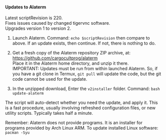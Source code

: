 #### Updates to Alaterm

Latest scriptRevision is 220.<br>
Fixes issues caused by changed tigervnc software.<br>
Upgrades version 1 to version 2.

1. Launch Alaterm. Command: `echo $scriptRevision` then compare to above.
If an update exists, then continue. If not, there is nothing to do.

2. Get a fresh copy of the Alaterm repository ZIP archive, at:</br>
https://github.com/cargocultprog/alaterm<br>
Place it in the Alaterm home directory, and unzip it there.<br>
IMPORTANT: Updates must be run from within launched Alaterm.
So, if you have a git clone in Termux, `git pull` will update the code,
but the git code cannot be used for the update.

3. In the unzipped download, Enter the `v2installer` folder.
Command: `bash update-alaterm`

The script will auto-detect whether you need the update, and apply it.
This is a fast procedure, usually involving refreshed configuration files,
or new utility scripts. Typically takes half a minute.

Remember: Alaterm does not provide programs.
It is an installer for programs provided by Arch Linux ARM.
To update installed Linux software: `pacman -Syu`

